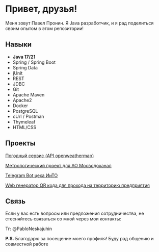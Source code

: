 <!DOCTYPE html> <html lang="en"> <head> <meta charset="UTF-8"> <meta name="viewport" content="width=device-width, initial-scale=1.0">
 </head> <body> <h1>Привет, друзья!</h1> <p>Меня зовут Павел Пронин. Я Java разработчик, и я рад поделиться своим опытом в этом репозитории!</p> <h2>Навыки</h2> <ul> <li><strong>Java 17/21</strong></li> <li>Spring / Spring Boot</li> <li>Spring Data</li> <li>jUnit</li> <li>REST</li> <li>JDBC</li> <li>Git</li> <li>Apache Maven</li> <li>Apache2</li> <li>Docker</li> <li>PostgreSQL</li> <li>cUrl / Postman</li> <li>Thymeleaf</li> <li>HTML/CSS</li> </ul> <h2>Проекты</h2> <p><a href="https://github.com/Neskj/ProjectWeatherApp">Погодный сервис (API openweathermap) </a></p> <p><a href="https://github.com/Neskj/DragerService">Метрологический проект для АО Мосводоканал</a></p> <p><a href="https://github.com/Neskj/CiitoTgBot">Telegram Bot цеха ИиТО </a></p> <p><a href="https://github.com/Neskj/QRgenerator">Web генератор QR кода для прохода на территорию предприятия </a></p> <h2>Связь</h2> <p>Если у вас есть вопросы или предложения сотрудничества, не стесняйтесь связаться со мной через мои контакты: </p> Тг: @PabloNeskajuhin<p></p><p><strong>P.S.</strong> Благодарю за посещение моего профиля! Буду рад общению и совместной работе</p> </body> </html>
